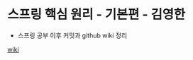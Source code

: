 # 스프링 핵심 원리 - 기본편 - 김영한
- 스프링 공부 이후 커밋과 github wiki 정리

[wiki](https://github.com/ued123/springprac/wiki)
